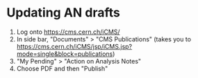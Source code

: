 # Updating AN drafts

1. Log onto https://cms.cern.ch/iCMS/
2. In side bar, "Documents" > "CMS Publications" (takes you to https://cms.cern.ch/iCMS/jsp/iCMS.jsp?mode=single&block=publications)
3. "My Pending" > "Action on Analysis Notes"
4. Choose PDF and then "Publish"
